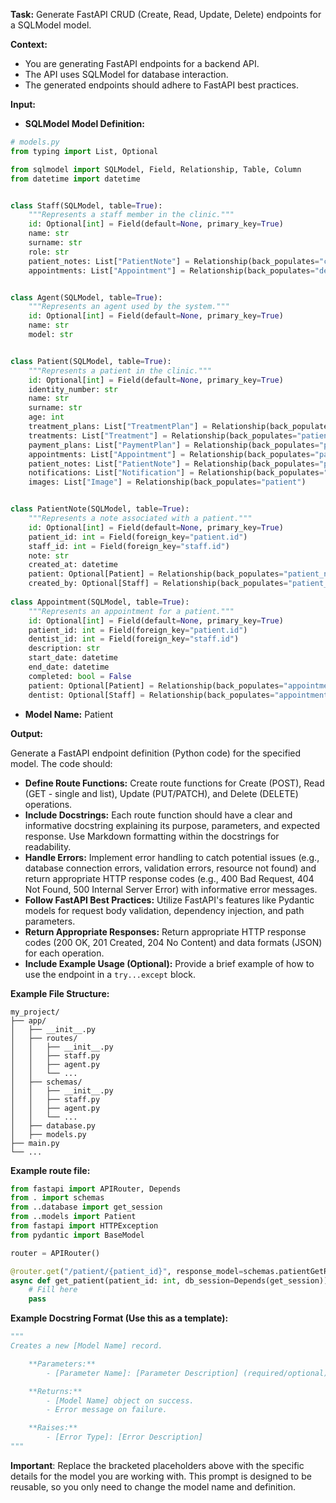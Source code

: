 **Task:** Generate FastAPI CRUD (Create, Read, Update, Delete) endpoints for a SQLModel model.

**Context:**

* You are generating FastAPI endpoints for a backend API.
* The API uses SQLModel for database interaction.
* The generated endpoints should adhere to FastAPI best practices.

**Input:**
* **SQLModel Model Definition:** 
```python
# models.py
from typing import List, Optional

from sqlmodel import SQLModel, Field, Relationship, Table, Column
from datetime import datetime


class Staff(SQLModel, table=True):
    """Represents a staff member in the clinic."""
    id: Optional[int] = Field(default=None, primary_key=True)
    name: str
    surname: str
    role: str
    patient_notes: List["PatientNote"] = Relationship(back_populates="created_by")
    appointments: List["Appointment"] = Relationship(back_populates="dentist")


class Agent(SQLModel, table=True):
    """Represents an agent used by the system."""
    id: Optional[int] = Field(default=None, primary_key=True)
    name: str
    model: str


class Patient(SQLModel, table=True):
    """Represents a patient in the clinic."""
    id: Optional[int] = Field(default=None, primary_key=True)
    identity_number: str
    name: str
    surname: str
    age: int
    treatment_plans: List["TreatmentPlan"] = Relationship(back_populates="patient")
    treatments: List["Treatment"] = Relationship(back_populates="patient")
    payment_plans: List["PaymentPlan"] = Relationship(back_populates="patient")
    appointments: List["Appointment"] = Relationship(back_populates="patient")
    patient_notes: List["PatientNote"] = Relationship(back_populates="patient")
    notifications: List["Notification"] = Relationship(back_populates="patient")
    images: List["Image"] = Relationship(back_populates="patient")


class PatientNote(SQLModel, table=True):
    """Represents a note associated with a patient."""
    id: Optional[int] = Field(default=None, primary_key=True)
    patient_id: int = Field(foreign_key="patient.id")
    staff_id: int = Field(foreign_key="staff.id")
    note: str
    created_at: datetime
    patient: Optional[Patient] = Relationship(back_populates="patient_notes")
    created_by: Optional[Staff] = Relationship(back_populates="patient_notes")
    
class Appointment(SQLModel, table=True):
    """Represents an appointment for a patient."""
    id: Optional[int] = Field(default=None, primary_key=True)
    patient_id: int = Field(foreign_key="patient.id")
    dentist_id: int = Field(foreign_key="staff.id")
    description: str
    start_date: datetime
    end_date: datetime
    completed: bool = False
    patient: Optional[Patient] = Relationship(back_populates="appointments")
    dentist: Optional[Staff] = Relationship(back_populates="appointments")

```

* **Model Name:** Patient


**Output:**

Generate a FastAPI endpoint definition (Python code) for the specified model. The code should:

* **Define Route Functions:** Create route functions for Create (POST), Read (GET - single and list), Update (PUT/PATCH), and Delete (DELETE) operations.
* **Include Docstrings:**  Each route function should have a clear and informative docstring explaining its purpose, parameters, and expected response. Use Markdown formatting within the docstrings for readability.
* **Handle Errors:** Implement error handling to catch potential issues (e.g., database connection errors, validation errors, resource not found) and return appropriate HTTP response codes (e.g., 400 Bad Request, 404 Not Found, 500 Internal Server Error) with informative error messages.
* **Follow FastAPI Best Practices:**  Utilize FastAPI's features like Pydantic models for request body validation, dependency injection, and path parameters.
* **Return Appropriate Responses:**  Return appropriate HTTP response codes (200 OK, 201 Created, 204 No Content) and data formats (JSON) for each operation.
* **Include Example Usage (Optional):**  Provide a brief example of how to use the endpoint in a `try...except` block.

**Example File Structure:**
```
my_project/
├── app/
│   ├── __init__.py
│   ├── routes/
│   │   ├── __init__.py
│   │   ├── staff.py
│   │   ├── agent.py 
│   │   └── ...
│   ├── schemas/
│   │   ├── __init__.py
│   │   ├── staff.py
│   │   ├── agent.py 
│   │   └── ...
│   ├── database.py 
│   ├── models.py
├── main.py
└── ...
```

**Example route file:**

```python
from fastapi import APIRouter, Depends
from . import schemas
from ..database import get_session
from ..models import Patient
from fastapi import HTTPException
from pydantic import BaseModel

router = APIRouter()

@router.get("/patient/{patient_id}", response_model=schemas.patientGetResponse)
async def get_patient(patient_id: int, db_session=Depends(get_session)):
    # Fill here
    pass

```

**Example Docstring Format (Use this as a template):**

```python
"""
Creates a new [Model Name] record.

    **Parameters:**
        - [Parameter Name]: [Parameter Description] (required/optional)

    **Returns:**
        - [Model Name] object on success.
        - Error message on failure.

    **Raises:**
        - [Error Type]: [Error Description]
"""
```
**Important**: Replace the bracketed placeholders above with the specific details for the model you are working with. This prompt is designed to be reusable, so you only need to change the model name and definition.